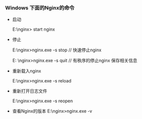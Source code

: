 ### Windows 下面的Nginx的命令



* 启动 

  E:\nginx> start nginx

* 停止

  E:\nginx>nginx.exe -s stop  // 快速停止nginx

  E: \nginx>nginx.exe -s quit // 有秩序的停止nginx 保存相关信息

* 重新载入nginx

  E:\nginx>nginx.exe -s reload

* 重新打开日志文件

  E:\nginx>nginx.exe -s reopen

* 查看Nginx的版本
  E:\nginx>nginx.exe -v